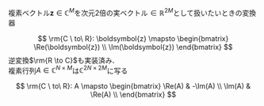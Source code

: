 複素ベクトル$\boldsymbol{z} \in \mathbb{C}^{M}$を次元2倍の実ベクトル$\in \mathbb{R}^{2M}$として扱いたいときの変換器

$$
\rm{C \ to\  R}:
\boldsymbol{z} \mapsto 
\begin{bmatrix} 
\Re(\boldsymbol{z}) \\
\Im(\boldsymbol{z})
\end{bmatrix}
$$
逆変換$\rm{R \to C}$も実装済み． <br>
複素行列$A \in \mathbb{C}^{N \times M}$は$\mathbb{C}^{2N \times 2M}$に写る

$$
\rm{C \ to\  R}:
A \mapsto 
\begin{bmatrix} 
\Re(A) & -\Im(A) \\
\Im(A) & \Re(A) \\
\end{bmatrix}
$$